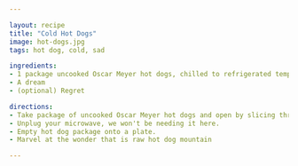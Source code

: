 ```yaml
---

layout: recipe
title: "Cold Hot Dogs"
image: hot-dogs.jpg
tags: hot dog, cold, sad

ingredients:
- 1 package uncooked Oscar Meyer hot dogs, chilled to refrigerated temperatures
- A dream
- (optional) Regret

directions:
- Take package of uncooked Oscar Meyer hot dogs and open by slicing through the plastic.
- Unplug your microwave, we won't be needing it here.
- Empty hot dog package onto a plate.
- Marvel at the wonder that is raw hot dog mountain

---
```

